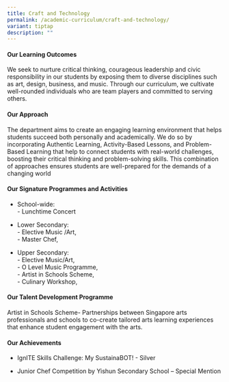 ```yaml
---
title: Craft and Technology
permalink: /academic-curriculum/craft-and-technology/
variant: tiptap
description: ""
---
```

<h4><strong>Our Learning Outcomes</strong></h4>
<p>We seek to nurture critical thinking, courageous leadership and civic
responsibility in our students by exposing them to diverse disciplines
such as art, design, business, and music. Through our curriculum, we cultivate
well-rounded individuals who are team players and committed to serving
others.</p>
<h4><strong>Our Approach</strong></h4>
<p>The department aims to create an engaging learning environment that helps
students succeed both personally and academically. We do so by incorporating
Authentic Learning, Activity-Based Lessons, and Problem-Based Learning
that help to connect students with real-world challenges, boosting their
critical thinking and problem-solving skills. This combination of approaches
ensures students are well-prepared for the demands of a changing world</p>
<h4><strong>Our Signature Programmes and Activities</strong></h4>
<ul data-tight="true" class="tight">
<li>
<p>School-wide:
<br>- Lunchtime Concert&nbsp;&nbsp;</p>
</li>
<li>
<p>Lower Secondary:
<br>- Elective Music /Art,
<br>- Master Chef,&nbsp;</p>
</li>
<li>
<p>Upper Secondary:
<br>-&nbsp;Elective Music/Art,
<br>- O Level Music Programme,
<br>- Artist in Schools Scheme,
<br>- Culinary Workshop,</p>
</li>
</ul>
<h4><strong>Our Talent Development Programme</strong></h4>
<p>Artist in Schools Scheme- Partnerships between Singapore arts professionals
and schools to co-create tailored arts learning experiences that enhance
student engagement with the arts.</p>
<h4><strong>Our Achievements</strong></h4>
<ul data-tight="true" class="tight">
<li>
<p>IgnITE Skills Challenge: My SustainaBOT! - Silver</p>
</li>
<li>
<p>Junior Chef Competition by Yishun Secondary School – Special Mention</p>
</li>
</ul>
<p></p>